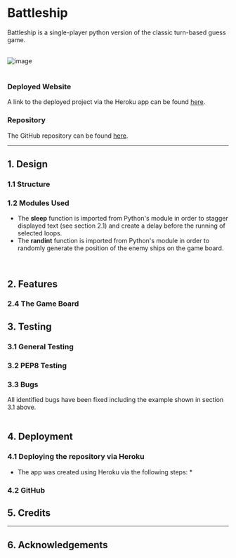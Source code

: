 # Battleship
Battleship is a single-player python version of the classic turn-based guess game.</br >
</br > 

![image]()</br >
</br >


### Deployed Website
A link to the deployed project via the Heroku app can be found [here]().


### Repository
The GitHub repository can be found [here](/).


____



## 1. Design

### 1.1 Structure



### 1.2 Modules Used
* The __sleep__ function is imported from Python's module in order to stagger displayed text (see section 2.1) and create a delay before the running of selected loops.
* The __randint__ function is imported from Python's module in order to randomly generate the position of the enemy ships on the game board.</br >
</br >

## 2. Features




### 2.4 The Game Board



## 3. Testing

### 3.1 General Testing


### 3.2 PEP8 Testing


### 3.3 Bugs
All identified bugs have been fixed including the example shown in section 3.1 above.</br >
</br >


## 4. Deployment

### 4.1 Deploying the repository via Heroku
* The app was created using Heroku via the following steps:
    * 

### 4.2 GitHub


#### 




## 5. Credits



----

## 6. Acknowledgements
